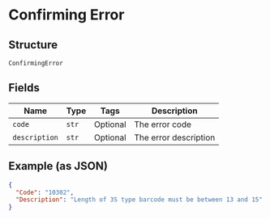 
# Confirming Error

## Structure

`ConfirmingError`

## Fields

| Name | Type | Tags | Description |
|  --- | --- | --- | --- |
| `code` | `str` | Optional | The error code |
| `description` | `str` | Optional | The error description |

## Example (as JSON)

```json
{
  "Code": "10302",
  "Description": "Length of 3S type barcode must be between 13 and 15"
}
```

